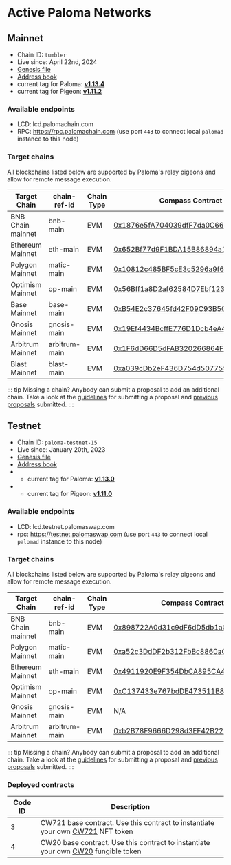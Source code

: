 # Active Paloma Networks

## Mainnet

 - Chain ID: `tumbler`
 - Live since: April 22nd, 2024
 - [Genesis file](https://raw.githubusercontent.com/palomachain/mainnet/master/tumbler/genesis.json) 
 - [Address book](https://raw.githubusercontent.com/palomachain/mainnet/master/tumbler/addrbook.json)
 - current tag for Paloma: [**v1.13.4**](https://github.com/palomachain/paloma/releases/tag/v1.13.4)
 - current tag for Pigeon: [**v1.11.2**](https://github.com/palomachain/pigeon/releases/tag/v1.11.2)


### Available endpoints
- LCD: lcd.palomachain.com
- RPC: https://rpc.palomachain.com (use port `443`  to connect local `palomad` instance to this node)

### Target chains 

All blockchains listed below are supported by Paloma's relay pigeons and allow for remote message execution.

|Target Chain|chain-ref-id|Chain Type|Compass Contract address|Status|
|------------|------------|----------|------------------------|------|
| BNB Chain mainnet| bnb-main | EVM | [0x1876e5fA704039dfF7da0C66d516AFAcBe23c59B](https://bscscan.com/address/0x1876e5fA704039dfF7da0C66d516AFAcBe23c59B) | Live |
| Ethereum Mainnet | eth-main | EVM | [0x652Bf77d9F1BDA15B86894a185E8C22d9c722EB4](https://etherscan.io/address/0x652Bf77d9F1BDA15B86894a185E8C22d9c722EB4) | Live |
| Polygon Mainnet | matic-main| EVM | [0x10812c485BF5cE3c5296a9f603b53344a15cC0cD](https://polygonscan.com/address/0x10812c485BF5cE3c5296a9f603b53344a15cC0cD) | Live |
| Optimism Mainnet | op-main  | EVM | [0x56Bff1a8D2af62584D7Ebf123452b765392e20E3](https://optimistic.etherscan.io/address/0x56Bff1a8D2af62584D7Ebf123452b765392e20E3) | Live |
| Base Mainnet | base-main |    EVM | [0xB54E2c37645fd42F09C93B50B29648a9Cc4F6065](https://basescan.org/address/0xB54E2c37645fd42F09C93B50B29648a9Cc4F6065) | Live |
| Gnosis Mainnet | gnosis-main | EVM | [0x19Ef4434BcffE776D1Dcb4eA4872E5e76eF2034F](https://gnosisscan.io/address/0x19Ef4434BcffE776D1Dcb4eA4872E5e76eF2034F) | Live |
| Arbitrum Mainnet | arbitrum-main | EVM | [0x1F6dD66D5dFAB320266864F09c4a0497ee4b7818](https://arbiscan.io/address/0x1F6dD66D5dFAB320266864F09c4a0497ee4b7818) | Live |
| Blast Mainnet | blast-main | EVM | [0xa039cDb2eF436D754d507759A3f1afFcb9b28e36](https://blastscan.io/address/0xa039cDb2eF436D754d507759A3f1afFcb9b28e36) | Live |


::: tip 
Missing a chain? Anybody can submit a proposal to add an additional chain. Take a look at the [guidelines](https://forum.palomachain.com/t/how-to-create-a-paloma-improvement-proposal-or-pip/64) for submitting a proposal and [previous proposals](https://forum.palomachain.com/c/governance/6) submitted.
:::



## Testnet
 - Chain ID: `paloma-testnet-15`
 - Live since: January 20th, 2023
 - [Genesis file](https://raw.githubusercontent.com/palomachain/testnet/master/paloma-testnet-15/genesis.json)
 - [Address book](https://raw.githubusercontent.com/palomachain/testnet/master/paloma-testnet-15/addrbook.json)
 -  - current tag for Paloma: [**v1.13.0**](https://github.com/palomachain/paloma/releases/tag/v1.13.0)
 -   - current tag for Pigeon: [**v1.11.0**](https://github.com/palomachain/pigeon/releases/tag/v1.11.0)


### Available endpoints
- LCD: lcd.testnet.palomaswap.com
- rpc: https://testnet.palomaswap.com (use port `443` to connect local `palomad` instance to this node)


### Target chains 

All blockchains listed below are supported by Paloma's relay pigeons and allow for remote message execution.

|Target Chain|chain-ref-id|Chain Type|Compass Contract address|Status|
|------------|------------|----------|------------------------|------|
| BNB Chain mainnet | bnb-main | EVM | [0x898722A0d31c9dF6dD5db1a0ABa453949d30111E](https://bscscan.com/address/0x898722A0d31c9dF6dD5db1a0ABa453949d30111E) |Live|
| Polygon Mainnet | matic-main | EVM | [0xa52c3DdDF2b312FbBc8860aC9df77C0A60666305](https://polygonscan.com/address/0xa52c3DdDF2b312FbBc8860aC9df77C0A60666305)|Live|
| Ethereum Mainnet | eth-main | EVM | [0x4911920E9F354DbCA895CA4eE5F8f6E02d560996](https://etherscan.io/address/0x4911920E9F354DbCA895CA4eE5F8f6E02d560996) | Live |
| Optimism Mainnet | op-main  | EVM | [0xC137433e767bdDE473511B84df834e5D13389015](https://optimistic.etherscan.io/address/0xC137433e767bdDE473511B84df834e5D13389015) | Live |
| Gnosis Mainnet | gnosis-main | EVM | N/A | Deployment pending |
| Arbitrum Mainnet | arbitrum-main | EVM | [0xb2B78F9666D298d3EF42B22B9D0C21Ab0c80066C](https://arbiscan.io/address/0xb2B78F9666D298d3EF42B22B9D0C21Ab0c80066C) | Live |

::: tip 
Missing a chain? Anybody can submit a proposal to add an additional chain. Take a look at the [guidelines](https://forum.palomachain.com/t/how-to-create-a-paloma-improvement-proposal-or-pip/64) for submitting a proposal and [previous proposals](https://forum.palomachain.com/c/governance/6) submitted.
:::

### Deployed contracts 

|Code ID  |Description|
|-------|-----------| 
|  3  | CW721 base contract. Use this contract to instantiate your own [CW721](../../guide/develop/quick-start/paloma-py/cw721.md) NFT token|
|  4  | CW20 base contract. Use this contract to instantiate your own [CW20](../../guide/develop/quick-start/paloma-py/cw20.md) fungible token|
